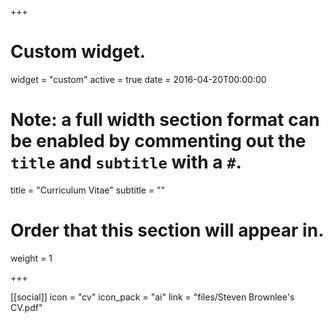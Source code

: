 +++
# Custom widget.
widget = "custom"
active = true
date = 2016-04-20T00:00:00

# Note: a full width section format can be enabled by commenting out the `title` and `subtitle` with a `#`.
title = "Curriculum Vitae"
subtitle = ""

# Order that this section will appear in.
weight = 1

+++

[[social]]
   icon = "cv"
   icon_pack = "ai"
   link = "files/Steven Brownlee's CV.pdf"

